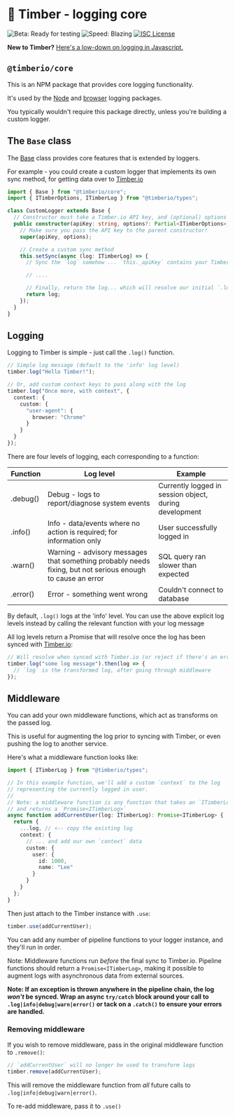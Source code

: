 # 🌲 Timber - logging core

![Beta: Ready for testing](https://img.shields.io/badge/early_release-beta-green.svg)
![Speed: Blazing](https://img.shields.io/badge/speed-blazing%20%F0%9F%94%A5-brightgreen.svg)
[![ISC License](https://img.shields.io/badge/license-ISC-ff69b4.svg)](LICENSE.md)

**New to Timber?** [Here's a low-down on logging in Javascript.](https://github.com/timberio/timber-js)

## `@timberio/core`

This is an NPM package that provides core logging functionality.

It's used by the [Node](https://github.com/timberio/timber-js/tree/master/packages/node) and [browser](https://github.com/timberio/timber-js/tree/master/packages/browser) logging packages.

You typically wouldn't require this package directly, unless you're building a custom logger.

## The `Base` class

The [Base](src/base.ts) class provides core features that is extended by loggers.

For example - you could create a custom logger that implements its own sync method, for getting data over to [Timber.io](https://timber.io)

```typescript
import { Base } from "@timberio/core";
import { ITimberOptions, ITimberLog } from "@timberio/types";

class CustomLogger extends Base {
  // Constructor must take a Timber.io API key, and (optional) options
  public constructor(apiKey: string, options?: Partial<ITimberOptions>) {
    // Make sure you pass the API key to the parent constructor!
    super(apiKey, options);

    // Create a custom sync method
    this.setSync(async (log: ITimberLog) => {
      // Sync the `log` somehow ... `this._apiKey` contains your Timber API key

      // ....

      // Finally, return the log... which will resolve our initial `.log()` call
      return log;
    });
  }
}
```

## Logging

Logging to Timber is simple - just call the `.log()` function.

```typescript
// Simple log message (default to the 'info' log level)
timber.log("Hello Timber!");

// Or, add custom context keys to pass along with the log
timber.log("Once more, with context", {
  context: {
    custom: {
      "user-agent": {
        browser: "Chrome"
      }
    }
  }
});
```

There are four levels of logging, each corresponding to a function:

| Function | Log level                                                                                                  | Example                                                |
| -------- | ---------------------------------------------------------------------------------------------------------- | ------------------------------------------------------ |
| .debug() | Debug - logs to report/diagnose system events                                                              | Currently logged in session object, during development |
| .info()  | Info - data/events where no action is required; for information only                                       | User successfully logged in                            |
| .warn()  | Warning - advisory messages that something probably needs fixing, but not serious enough to cause an error | SQL query ran slower than expected                     |
| .error() | Error - something went wrong                                                                               | Couldn't connect to database                           |

By default, `.log()` logs at the 'info' level. You can use the above explicit log levels instead by calling the relevant function with your log message

All log levels return a Promise that will resolve once the log has been synced with [Timber.io](https://timber.io):

```typescript
// Will resolve when synced with Timber.io (or reject if there's an error)
timber.log("some log message").then(log => {
  // `log` is the transformed log, after going through middleware
});
```

## Middleware

You can add your own middleware functions, which act as transforms on the passed log.

This is useful for augmenting the log prior to syncing with Timber, or even pushing the log to another service.

Here's what a middleware function looks like:

```typescript
import { ITimberLog } from "@timberio/types";

// In this example function, we'll add a custom `context` to the log
// representing the currently logged in user.
//
// Note: a middleware function is any function that takes an `ITimberLog`
// and returns a `Promise<ITimberLog>`
async function addCurrentUser(log: ITimberLog): Promise<ITimberLog> {
  return {
    ...log, // <-- copy the existing log
    context: {
      // ... and add our own `context` data
      custom: {
        user: {
          id: 1000,
          name: "Lee"
        }
      }
    }
  };
}
```

Then just attach to the Timber instance with `.use`:

```typescript
timber.use(addCurrentUser);
```

You can add any number of pipeline functions to your logger instance, and they'll run in order.

Note: Middleware functions run _before_ the final sync to Timber.io. Pipeline functions should return a `Promise<ITimberLog>`, making it possible to augment logs with asynchronous data from external sources.

**Note: If an exception is thrown anywhere in the pipeline chain, the log _won't_ be synced. Wrap an async `try/catch` block around your call to `.log|info|debug|warn|error()` or tack on a `.catch()` to ensure your errors are handled.**

### Removing middleware

If you wish to remove middleware, pass in the original middleware function to `.remove()`:

```typescript
// `addCurrentUser` will no longer be used to transform logs
timber.remove(addCurrentUser);
```

This will remove the middleware function from _all_ future calls to `.log|info|debug|warn|error()`.

To re-add middleware, pass it to `.use()`
